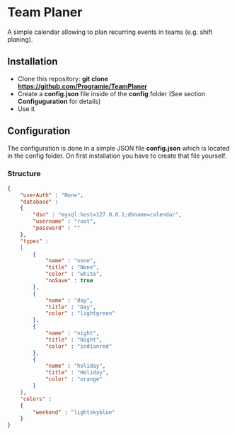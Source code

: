 # Team Planer

A simple calendar allowing to plan recurring events in teams (e.g. shift planing).

## Installation

   * Clone this repository: **git clone https://github.com/Programie/TeamPlaner**
   * Create a **config.json** file inside of the **config** folder (See section **Configuguration** for details)
   * Use it

## Configuration

The configuration is done in a simple JSON file **config.json** which is located in the config folder. On first installation you have to create that file yourself.

### Structure

```json
{
	"userAuth" : "None",
	"database" :
	{
		"dsn" : "mysql:host=127.0.0.1;dbname=calendar",
		"username" : "root",
		"password" : ""
	},
	"types" :
	[
		{
			"name" : "none",
			"title" : "None",
			"color" : "white",
			"noSave" : true
		},
		{
			"name" : "day",
			"title" : "Day",
			"color" : "lightgreen"
		},
		{
			"name" : "night",
			"title" : "Night",
			"color" : "indianred"
		},
		{
			"name" : "holiday",
			"title" : "Holiday",
			"color" : "orange"
		}
	],
	"colors" :
	{
		"weekend" : "lightskyblue"
	}
}
```
